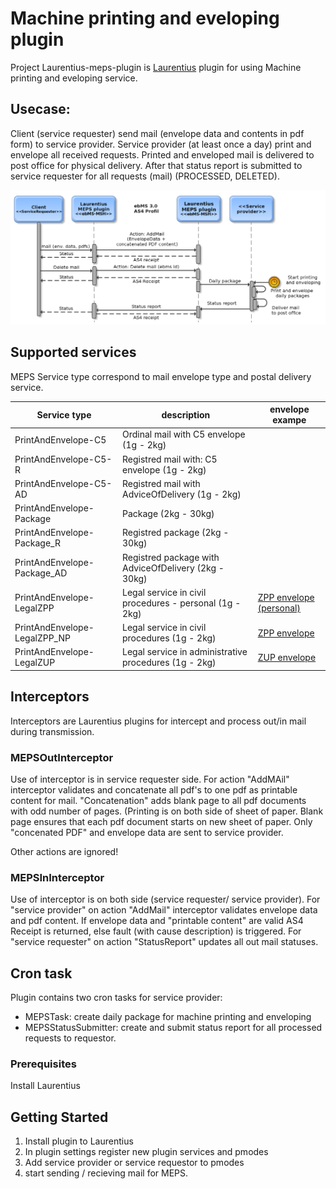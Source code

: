 # Machine printing and eveloping plugin
Project Laurentius-meps-plugin is [Laurentius](https://github.com/VsrsCif/Laurentius)  plugin 
for using Machine printing and eveloping service. 

## Usecase:
Client (service requester) send mail (envelope data and contents in pdf form) to service provider.
Service provider (at least once a day) print and envelope all received requests. Printed and enveloped mail is delivered to post office for physical delivery. After that
status report is submitted to service requester for all requests (mail) (PROCESSED, DELETED). 

![MEPS service sequence diagram](https://github.com/VsrsCif/Laurentius-meps-plugin/blob/master/docs/images/meps-actions.png)


## Supported services
MEPS Service type correspond to mail envelope type and postal delivery service.

| Service type  | description | envelope exampe |
| ------------- | ------------- | ------------- |
| PrintAndEnvelope-C5      | Ordinal mail with C5 envelope (1g - 2kg)|   |
| PrintAndEnvelope-C5-R    | Registred mail with: C5 envelope (1g - 2kg) |  |
| PrintAndEnvelope-C5-AD   | Registred  mail with AdviceOfDelivery  (1g - 2kg) | |
| PrintAndEnvelope-Package | Package  (2kg - 30kg) | |
| PrintAndEnvelope-Package_R | Registred package  (2kg - 30kg) | |
| PrintAndEnvelope-Package_AD| Registred package with AdviceOfDelivery  (2kg - 30kg) | |
| PrintAndEnvelope-LegalZPP  | Legal service in civil procedures - personal (1g - 2kg) | [ZPP envelope (personal)](https://github.com/VsrsCif/Laurentius-meps-plugin/blob/master/docs/ZPP_osebno.pdf) | 
| PrintAndEnvelope-LegalZPP_NP | Legal service in civil procedures  (1g - 2kg)|   [ZPP envelope ]( https://github.com/VsrsCif/Laurentius-meps-plugin/blob/master/docs/ZPP_navadno.pdf) |
| PrintAndEnvelope-LegalZUP |  Legal service in administrative procedures (1g - 2kg)|   [ZUP envelope ](https://github.com/VsrsCif/Laurentius-meps-plugin/blob/master/docs/ZUP.pdf) |


## Interceptors
Interceptors are Laurentius plugins for intercept and process out/in mail during transmission. 
### MEPSOutInterceptor
Use of interceptor is in service requester side. For action "AddMAil" interceptor validates and 
concatenate all pdf's to one pdf as printable content for mail. 
"Concatenation" adds blank page to all pdf documents with odd number of pages. 
(Printing is on both side of sheet of paper. Blank page ensures that each pdf document starts on new sheet of paper.
Only "concenated PDF" and envelope data are sent to service provider.

Other actions are ignored!

### MEPSInInterceptor
Use of interceptor is on both side (service requester/ service provider). 
For "service provider" on action "AddMail" interceptor validates envelope data and pdf content.
If envelope data and "printable content" are valid AS4 Receipt is returned, else fault (with cause description) is triggered. 
For "service requester" on action "StatusReport" updates all out mail statuses.


## Cron task
Plugin contains two cron tasks for service provider:
 * MEPSTask: create daily package for machine printing and enveloping
 * MEPSStatusSubmitter: create and submit status report for all processed requests to requestor.



### Prerequisites
Install Laurentius


## Getting Started
1. Install plugin to Laurentius
2. In plugin settings register new plugin services and pmodes
3. Add service provider or service requestor to pmodes
4. start sending / recieving mail for MEPS.

